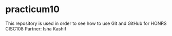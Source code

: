 # practicum10
This repository is used in order to see how to use Git and GitHub for HONRS CISC108
Partner: Isha Kashif